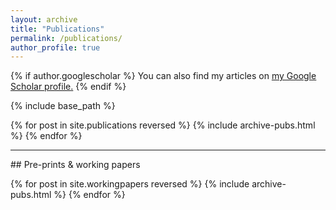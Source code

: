 ```yaml
---
layout: archive
title: "Publications"
permalink: /publications/
author_profile: true
---
```


{% if author.googlescholar %}
  You can also find my articles on <u><a href="{{author.googlescholar}}">my Google Scholar profile</a>.</u>
{% endif %}

{% include base_path %}

{% for post in site.publications reversed %}
  {% include archive-pubs.html %}
{% endfor %}

<hr>
## Pre-prints & working papers

{% for post in site.workingpapers reversed %}
  {% include archive-pubs.html %}
{% endfor %}
